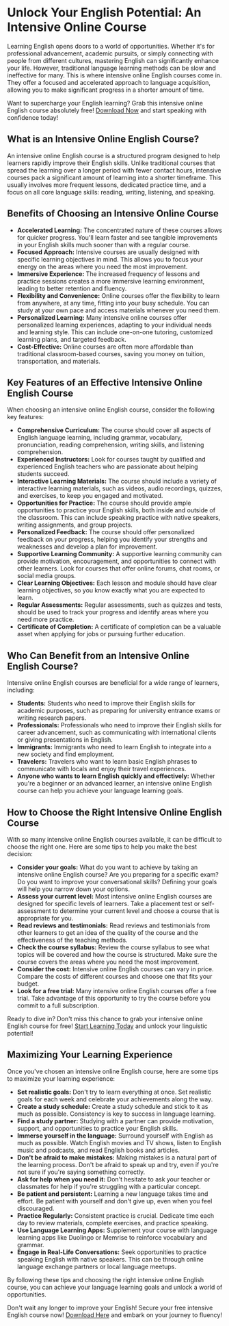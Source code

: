 # Unlock Your English Potential: An Intensive Online Course

Learning English opens doors to a world of opportunities. Whether it's for professional advancement, academic pursuits, or simply connecting with people from different cultures, mastering English can significantly enhance your life. However, traditional language learning methods can be slow and ineffective for many. This is where intensive online English courses come in. They offer a focused and accelerated approach to language acquisition, allowing you to make significant progress in a shorter amount of time.

Want to supercharge your English learning? Grab this intensive online English course absolutely free! [Download Now](https://udemywork.com/intensive-english-course-online) and start speaking with confidence today!

## What is an Intensive Online English Course?

An intensive online English course is a structured program designed to help learners rapidly improve their English skills. Unlike traditional courses that spread the learning over a longer period with fewer contact hours, intensive courses pack a significant amount of learning into a shorter timeframe. This usually involves more frequent lessons, dedicated practice time, and a focus on all core language skills: reading, writing, listening, and speaking.

## Benefits of Choosing an Intensive Online Course

*   **Accelerated Learning:** The concentrated nature of these courses allows for quicker progress. You'll learn faster and see tangible improvements in your English skills much sooner than with a regular course.
*   **Focused Approach:** Intensive courses are usually designed with specific learning objectives in mind. This allows you to focus your energy on the areas where you need the most improvement.
*   **Immersive Experience:** The increased frequency of lessons and practice sessions creates a more immersive learning environment, leading to better retention and fluency.
*   **Flexibility and Convenience:** Online courses offer the flexibility to learn from anywhere, at any time, fitting into your busy schedule. You can study at your own pace and access materials whenever you need them.
*   **Personalized Learning:** Many intensive online courses offer personalized learning experiences, adapting to your individual needs and learning style. This can include one-on-one tutoring, customized learning plans, and targeted feedback.
*   **Cost-Effective:** Online courses are often more affordable than traditional classroom-based courses, saving you money on tuition, transportation, and materials.

## Key Features of an Effective Intensive Online English Course

When choosing an intensive online English course, consider the following key features:

*   **Comprehensive Curriculum:** The course should cover all aspects of English language learning, including grammar, vocabulary, pronunciation, reading comprehension, writing skills, and listening comprehension.
*   **Experienced Instructors:** Look for courses taught by qualified and experienced English teachers who are passionate about helping students succeed.
*   **Interactive Learning Materials:** The course should include a variety of interactive learning materials, such as videos, audio recordings, quizzes, and exercises, to keep you engaged and motivated.
*   **Opportunities for Practice:** The course should provide ample opportunities to practice your English skills, both inside and outside of the classroom. This can include speaking practice with native speakers, writing assignments, and group projects.
*   **Personalized Feedback:** The course should offer personalized feedback on your progress, helping you identify your strengths and weaknesses and develop a plan for improvement.
*   **Supportive Learning Community:** A supportive learning community can provide motivation, encouragement, and opportunities to connect with other learners. Look for courses that offer online forums, chat rooms, or social media groups.
*   **Clear Learning Objectives:** Each lesson and module should have clear learning objectives, so you know exactly what you are expected to learn.
*   **Regular Assessments:** Regular assessments, such as quizzes and tests, should be used to track your progress and identify areas where you need more practice.
*   **Certificate of Completion:** A certificate of completion can be a valuable asset when applying for jobs or pursuing further education.

## Who Can Benefit from an Intensive Online English Course?

Intensive online English courses are beneficial for a wide range of learners, including:

*   **Students:** Students who need to improve their English skills for academic purposes, such as preparing for university entrance exams or writing research papers.
*   **Professionals:** Professionals who need to improve their English skills for career advancement, such as communicating with international clients or giving presentations in English.
*   **Immigrants:** Immigrants who need to learn English to integrate into a new society and find employment.
*   **Travelers:** Travelers who want to learn basic English phrases to communicate with locals and enjoy their travel experiences.
*   **Anyone who wants to learn English quickly and effectively:** Whether you're a beginner or an advanced learner, an intensive online English course can help you achieve your language learning goals.

## How to Choose the Right Intensive Online English Course

With so many intensive online English courses available, it can be difficult to choose the right one. Here are some tips to help you make the best decision:

*   **Consider your goals:** What do you want to achieve by taking an intensive online English course? Are you preparing for a specific exam? Do you want to improve your conversational skills? Defining your goals will help you narrow down your options.
*   **Assess your current level:** Most intensive online English courses are designed for specific levels of learners. Take a placement test or self-assessment to determine your current level and choose a course that is appropriate for you.
*   **Read reviews and testimonials:** Read reviews and testimonials from other learners to get an idea of the quality of the course and the effectiveness of the teaching methods.
*   **Check the course syllabus:** Review the course syllabus to see what topics will be covered and how the course is structured. Make sure the course covers the areas where you need the most improvement.
*   **Consider the cost:** Intensive online English courses can vary in price. Compare the costs of different courses and choose one that fits your budget.
*   **Look for a free trial:** Many intensive online English courses offer a free trial. Take advantage of this opportunity to try the course before you commit to a full subscription.

Ready to dive in? Don't miss this chance to grab your intensive online English course for free! [Start Learning Today](https://udemywork.com/intensive-english-course-online) and unlock your linguistic potential!

## Maximizing Your Learning Experience

Once you've chosen an intensive online English course, here are some tips to maximize your learning experience:

*   **Set realistic goals:** Don't try to learn everything at once. Set realistic goals for each week and celebrate your achievements along the way.
*   **Create a study schedule:** Create a study schedule and stick to it as much as possible. Consistency is key to success in language learning.
*   **Find a study partner:** Studying with a partner can provide motivation, support, and opportunities to practice your English skills.
*   **Immerse yourself in the language:** Surround yourself with English as much as possible. Watch English movies and TV shows, listen to English music and podcasts, and read English books and articles.
*   **Don't be afraid to make mistakes:** Making mistakes is a natural part of the learning process. Don't be afraid to speak up and try, even if you're not sure if you're saying something correctly.
*   **Ask for help when you need it:** Don't hesitate to ask your teacher or classmates for help if you're struggling with a particular concept.
*   **Be patient and persistent:** Learning a new language takes time and effort. Be patient with yourself and don't give up, even when you feel discouraged.
*   **Practice Regularly:** Consistent practice is crucial. Dedicate time each day to review materials, complete exercises, and practice speaking.
*   **Use Language Learning Apps:** Supplement your course with language learning apps like Duolingo or Memrise to reinforce vocabulary and grammar.
*   **Engage in Real-Life Conversations:** Seek opportunities to practice speaking English with native speakers. This can be through online language exchange partners or local language meetups.

By following these tips and choosing the right intensive online English course, you can achieve your language learning goals and unlock a world of opportunities.

Don't wait any longer to improve your English! Secure your free intensive English course now! [Download Here](https://udemywork.com/intensive-english-course-online) and embark on your journey to fluency!
